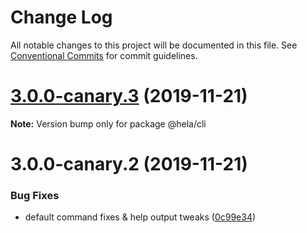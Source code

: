 # Change Log

All notable changes to this project will be documented in this file.
See [Conventional Commits](https://conventionalcommits.org) for commit guidelines.

# [3.0.0-canary.3](https://github.com/tunnckoCore/hela/compare/@hela/cli@3.0.0-canary.2...@hela/cli@3.0.0-canary.3) (2019-11-21)

**Note:** Version bump only for package @hela/cli





# 3.0.0-canary.2 (2019-11-21)


### Bug Fixes

* default command fixes & help output tweaks ([0c99e34](https://github.com/tunnckoCore/hela/commit/0c99e344fca6c23e8bb8fca06d1b1636980c1553))
